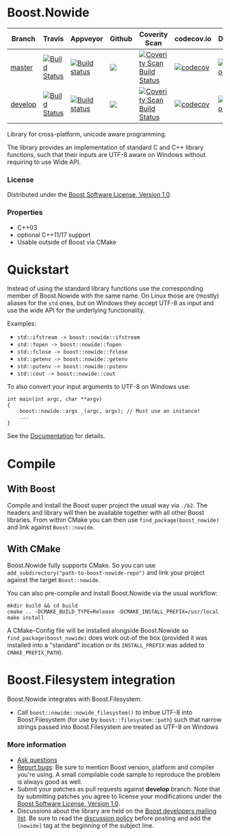 # Boost.Nowide

Branch      | Travis | Appveyor | Github | Coverity Scan | codecov.io | Documentation
------------|--------|----------|--------|---------------|------------|--------------
[master](https://github.com/boostorg/nowide/tree/master) | [![Build Status](https://travis-ci.com/boostorg/nowide.svg?branch=master)](https://travis-ci.com/boostorg/nowide) | [![Build status](https://ci.appveyor.com/api/projects/status/w5sywrekwd66say4/branch/master?svg=true)](https://ci.appveyor.com/project/Flamefire/nowide-fr98b/branch/master) | ![](https://github.com/boostorg/nowide/workflows/CI%20Tests/badge.svg?branch=master) | [![Coverity Scan Build Status](https://scan.coverity.com/projects/20464/badge.svg)](https://scan.coverity.com/projects/boostorg-nowide) | [![codecov](https://codecov.io/gh/boostorg/nowide/branch/master/graph/badge.svg)](https://codecov.io/gh/boostorg/nowide/branch/master) | [![Documentation](https://img.shields.io/badge/documentation-master-brightgreen.svg)](https://www.boost.org/doc/libs/master/libs/nowide/index.html)
[develop](https://github.com/boostorg/nowide/tree/develop) | [![Build Status](https://travis-ci.com/boostorg/nowide.svg?branch=develop)](https://travis-ci.com/boostorg/nowide) | [![Build status](https://ci.appveyor.com/api/projects/status/w5sywrekwd66say4/branch/develop?svg=true)](https://ci.appveyor.com/project/Flamefire/nowide-fr98b/branch/develop) | ![](https://github.com/boostorg/nowide/workflows/CI%20Tests/badge.svg?branch=develop) | [![Coverity Scan Build Status](https://scan.coverity.com/projects/20464/badge.svg)](https://scan.coverity.com/projects/boostorg-nowide) | [![codecov](https://codecov.io/gh/boostorg/nowide/branch/develop/graph/badge.svg)](https://codecov.io/gh/boostorg/nowide/branch/develop) | [![Documentation](https://img.shields.io/badge/documentation-develop-brightgreen.svg)](https://www.boost.org/doc/libs/develop/libs/nowide/index.html)



Library for cross-platform, unicode aware programming.

The library provides an implementation of standard C and C++ library functions, such that their inputs are UTF-8 aware on Windows without requiring to use Wide API.

### License

Distributed under the [Boost Software License, Version 1.0](http://www.boost.org/LICENSE_1_0.txt).

### Properties

* C++03
* optional C++11/17 support
* Usable outside of Boost via CMake

# Quickstart

Instead of using the standard library functions use the corresponding member of Boost.Nowide with the same name.
On Linux those are (mostly) aliases for the `std` ones, but on Windows they accept UTF-8 as input and use the wide API for the underlying functionality.

Examples:
- `std::ifstream -> boost::nowide::ifstream`
- `std::fopen -> boost::nowide::fopen`
- `std::fclose -> boost::nowide::fclose`
- `std::getenv -> boost::nowide::getenv`
- `std::putenv -> boost::nowide::putenv`
- `std::cout -> boost::nowide::cout`

To also convert your input arguments to UTF-8 on Windows use:

```
int main(int argc, char **argv)
{
    boost::nowide::args _(argc, argv); // Must use an instance!
    ...
}
```

See the [Documentation](https://www.boost.org/doc/libs/master/libs/nowide/index.html) for details.

# Compile

## With Boost

Compile and install the Boost super project the usual way via `./b2`.
The headers and library will then be available together with all other Boost libraries.
From within CMake you can then use `find_package(boost_nowide)` and link against `Boost::nowide`.

## With CMake

Boost.Nowide fully supports CMake.
So you can use `add_subdirectory("path-to-boost-nowide-repo")` and link your project against the target `Boost::nowide`.

You can also pre-compile and install Boost.Nowide via the usual workflow:
```
mkdir build && cd build
cmake .. -DCMAKE_BUILD_TYPE=Release -DCMAKE_INSTALL_PREFIX=/usr/local
make install
```

A CMake-Config file will be installed alongside Boost.Nowide so `find_package(boost_nowide)` does work out-of the box
(provided it was installed into a "standard" location or its `INSTALL_PREFIX` was added to `CMAKE_PREFIX_PATH`).

# Boost.Filesystem integration

Boost.Nowide integrates with Boost.Filesystem:
- Call `boost::nowide::nowide_filesystem()` to imbue UTF-8 into Boost.Filesystem (for use by `boost::filesystem::path`) such that narrow strings passed into Boost.Filesystem are treated as UTF-8 on Windows

### More information

* [Ask questions](http://stackoverflow.com/questions/ask?tags=c%2B%2B,boost,boost-nowide)
* [Report bugs](https://github.com/boostorg/nowide/issues): Be sure to mention Boost version, platform and compiler you're using. A small compilable code sample to reproduce the problem is always good as well.
* Submit your patches as pull requests against **develop** branch. Note that by submitting patches you agree to license your modifications under the [Boost Software License, Version 1.0](http://www.boost.org/LICENSE_1_0.txt).
* Discussions about the library are held on the [Boost developers mailing list](http://www.boost.org/community/groups.html#main). Be sure to read the [discussion policy](http://www.boost.org/community/policy.html) before posting and add the `[nowide]` tag at the beginning of the subject line.
